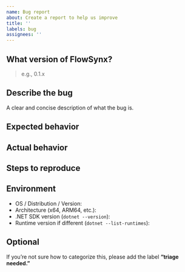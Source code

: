 ```yaml
---
name: Bug report
about: Create a report to help us improve
title: ''
labels: bug
assignees: ''
---
```


## What version of FlowSynx?
> e.g., 0.1.x

## Describe the bug
A clear and concise description of what the bug is.

## Expected behavior
<!-- Briefly describe what you expect to happen -->

## Actual behavior
<!-- Briefly describe what is actually happening -->

## Steps to reproduce
<!-- How can a maintainer reproduce this issue (be detailed) -->

## Environment
<!-- Share the system details where the issue occurs -->
- OS / Distribution / Version:
- Architecture (x64, ARM64, etc.):
- .NET SDK version (`dotnet --version`):
- Runtime version if different (`dotnet --list-runtimes`):

## Optional
If you’re not sure how to categorize this, please add the label **“triage needed.”**